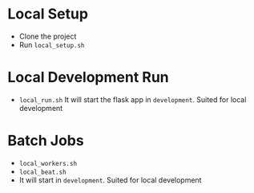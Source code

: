 # Local Setup
- Clone the project
- Run `local_setup.sh`

# Local Development Run
- `local_run.sh` It will start the flask app in `development`. Suited for local development

# Batch Jobs
- `local_workers.sh` 
- `local_beat.sh`
- It will start in `development`. Suited for local development

